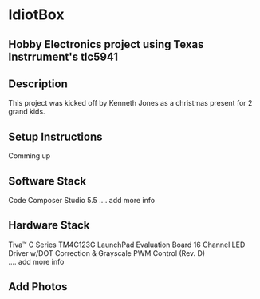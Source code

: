 IdiotBox
========

Hobby Electronics project using Texas Instrrument's tlc5941
-----------------------------------------------------------

Description
---------------------------------------------

This project was kicked off by Kenneth Jones as a christmas
present for 2 grand kids. 


Setup Instructions
-----------------------------------------------
Comming up



Software Stack
------------------------------------------------
Code Composer Studio 5.5
.... add more info


Hardware Stack
------------------------------------------------
Tiva™ C Series TM4C123G LaunchPad Evaluation Board
16 Channel LED Driver w/DOT Correction & Grayscale PWM Control (Rev. D)  
.... add more info


Add Photos
-----------------------------------------------------
